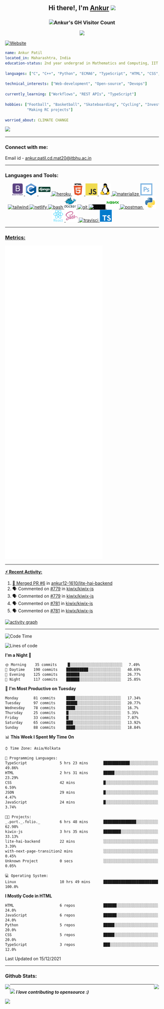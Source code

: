 <div align="center">                                          
<h2>Hi there!, I'm <a href="http://itsankur.tech/" target="_blank">Ankur</a> <img width="30px" src="https://github.com/KKVANONYMOUS/kkvanonymous/blob/master/gifs/Hi.gif"></h2>
<h3>
<img align="center" src="https://komarev.com/ghpvc/?username=ankur12-1610" alt="Ankur's GH Visitor Count" />
 </h3>
<img width="300" src="https://media.giphy.com/media/JtwISFbwSjfIk/giphy.gif">
</div>
 
[![Website](https://img.shields.io/website?label=itsankur.tech&style=for-the-badge&url=https%3A%2F%2Fcodestackr.com)](https://itsankur.tech/)

```yaml
name: Ankur Patil
located_in: Maharashtra, India
education-status: 2nd year undergrad in Mathematics and Computing, IIT (BHU) Varanasi

languages: ["C", "C++", "Python", "ECMA6", "TypeScript", "HTML", "CSS", "Julia"]

technical_interests: ["Web-development", "Open-source", "Devops"]

currently_learning: ["Workflows", "REST APIs", "TypeScript"]

hobbies: ["Football", "Basketball", "Skateboarding", "Cycling", "Investment",
          "Making RC projects"]

worried_about: CLIMATE CHANGE
```


<img src='https://github-profile-trophy.vercel.app/?username=ankur12-1610&margin-w=38&theme=dracula&title=Commit' />

---

### Connect with me:
Email id - ankur.patil.cd.mat20@itbhu.ac.in

---

### Languages and Tools:
<p align="center"> <a href="https://getbootstrap.com" target="_blank"> <img src="https://raw.githubusercontent.com/devicons/devicon/master/icons/bootstrap/bootstrap-plain-wordmark.svg" alt="bootstrap" width="40" height="40"/> </a> <a href="https://www.cprogramming.com/" target="_blank"> <img src="https://raw.githubusercontent.com/devicons/devicon/master/icons/c/c-original.svg" alt="c" width="40" height="40"/> </a> <a href="https://www.w3schools.com/css/" target="_blank"> <a href="https://www.djangoproject.com/" target="_blank"> <img src="https://raw.githubusercontent.com/devicons/devicon/master/icons/django/django-original.svg" alt="django" width="40" height="40"/> </a> <a href="https://heroku.com" target="_blank"> <img src="https://www.vectorlogo.zone/logos/heroku/heroku-icon.svg" alt="heroku" width="40" height="40"/> </a> <a href="https://www.w3.org/html/" target="_blank"> <img src="https://raw.githubusercontent.com/devicons/devicon/master/icons/html5/html5-original-wordmark.svg" alt="html5" width="40" height="40"/> </a><a href="https://developer.mozilla.org/en-US/docs/Web/JavaScript" target="_blank"> <img src="https://raw.githubusercontent.com/devicons/devicon/master/icons/javascript/javascript-original.svg" alt="javascript" width="40" height="40"/> </a> <a href="https://jestjs.io" target="_blank"><a href="https://www.linux.org/" target="_blank"> <img src="https://raw.githubusercontent.com/devicons/devicon/master/icons/linux/linux-original.svg" alt="linux" width="40" height="40"/> </a> <a href="https://materializecss.com/" target="_blank"> <img src="https://raw.githubusercontent.com/prplx/svg-logos/5585531d45d294869c4eaab4d7cf2e9c167710a9/svg/materialize.svg" alt="materialize" width="40" height="40"/> </a> <a href="https://mochajs.org" target="_blank"><a href="https://www.photoshop.com/en" target="_blank"> <img src="https://raw.githubusercontent.com/devicons/devicon/master/icons/photoshop/photoshop-line.svg" alt="photoshop" width="40" height="40"/> </a> <a href="https://tailwindcss.com/" target="_blank"> <img src="https://www.vectorlogo.zone/logos/tailwindcss/tailwindcss-icon.svg" alt="tailwind" width="40" height="40"/> </a> <a href="https://travis-ci.org" target="_blank"><a href="https://netlify.com" target="_blank"> <img src="https://www.vectorlogo.zone/logos/netlify/netlify-icon.svg" alt="netlify" width="40" height="40"/> </a><a href="https://aws.amazon.com" target="_blank"><a href="https://www.gnu.org/software/bash/" target="_blank"> <img src="https://www.vectorlogo.zone/logos/gnu_bash/gnu_bash-icon.svg" alt="bash" width="40" height="40"/> <a href="https://www.docker.com/" target="_blank"> <img src="https://raw.githubusercontent.com/devicons/devicon/master/icons/docker/docker-original-wordmark.svg" alt="docker" width="40" height="40"/> </a><a href="https://git-scm.com/" target="_blank"> <img src="https://www.vectorlogo.zone/logos/git-scm/git-scm-icon.svg" alt="git" width="40" height="40"/> </a>  <a href="https://nextjs.org/" target="_blank"> <img src="https://cdn.worldvectorlogo.com/logos/nextjs-3.svg" alt="nextjs" width="40" height="40" style="background-color: #000"/> </a> <a href="https://www.nginx.com" target="_blank"> <img src="https://raw.githubusercontent.com/devicons/devicon/master/icons/nginx/nginx-original.svg" alt="nginx" width="40" height="40"/> </a> <a href="https://nodejs.org" target="_blank">  <a href="https://postman.com" target="_blank"> <img src="https://www.vectorlogo.zone/logos/getpostman/getpostman-icon.svg" alt="postman" width="40" height="40"/> </a> <a href="https://www.python.org" target="_blank"> <img src="https://raw.githubusercontent.com/devicons/devicon/master/icons/python/python-original.svg" alt="python" width="40" height="40"/> </a> <a href="https://reactjs.org/" target="_blank"> <img src="https://raw.githubusercontent.com/devicons/devicon/master/icons/react/react-original-wordmark.svg" alt="react" width="40" height="40"/> </a> <a href="https://sass-lang.com" target="_blank"> <img src="https://raw.githubusercontent.com/devicons/devicon/master/icons/sass/sass-original.svg" alt="sass" width="40" height="40"/> </a> <a href="https://www.sqlite.org/" target="_blank">  <img src="https://www.vectorlogo.zone/logos/travis-ci/travis-ci-icon.svg" alt="travisci" width="40" height="40"/> </a> <a href="https://www.typescriptlang.org/" target="_blank"> <img src="https://raw.githubusercontent.com/devicons/devicon/master/icons/typescript/typescript-original.svg" alt="typescript" width="40" height="40"/> </a> <a href="https://vuejs.org/" target="_blank">  </p>
  
---

  
### Metrics:
<img src="github-metrics.svg" >
 
---
 
**:zap: Recent Activity:**
 
<!--START_SECTION:activity-->
1. 🎉 Merged PR [#6](https://github.com/ankur12-1610/lite-hai-backend/pull/6) in [ankur12-1610/lite-hai-backend](https://github.com/ankur12-1610/lite-hai-backend)
2. 🗣 Commented on [#779](https://github.com/kiwix/kiwix-js/issues/779) in [kiwix/kiwix-js](https://github.com/kiwix/kiwix-js)
3. 🗣 Commented on [#779](https://github.com/kiwix/kiwix-js/issues/779) in [kiwix/kiwix-js](https://github.com/kiwix/kiwix-js)
4. 🗣 Commented on [#781](https://github.com/kiwix/kiwix-js/issues/781) in [kiwix/kiwix-js](https://github.com/kiwix/kiwix-js)
5. 🗣 Commented on [#781](https://github.com/kiwix/kiwix-js/issues/781) in [kiwix/kiwix-js](https://github.com/kiwix/kiwix-js)
<!--END_SECTION:activity-->

[![activity graph](https://activity-graph.herokuapp.com/graph?username=ankur12-1610&custom_title=Ankur's%20activity%20graph&theme=github-light&hide_border=true)](https://github.com/ashutosh00710/github-readme-activity-graph)
 
---
 
<!--START_SECTION:waka-->
![Code Time](http://img.shields.io/badge/Code%20Time-12%20hrs%202%20mins-blue)

![Lines of code](https://img.shields.io/badge/From%20Hello%20World%20I%27ve%20Written-2%20Million%20lines%20of%20code-blue)

**I'm a Night 🦉** 

```text
🌞 Morning    35 commits     █░░░░░░░░░░░░░░░░░░░░░░░░   7.49% 
🌆 Daytime    190 commits    ██████████░░░░░░░░░░░░░░░   40.69% 
🌃 Evening    125 commits    ██████░░░░░░░░░░░░░░░░░░░   26.77% 
🌙 Night      117 commits    ██████░░░░░░░░░░░░░░░░░░░   25.05%

```
📅 **I'm Most Productive on Tuesday** 

```text
Monday       81 commits     ████░░░░░░░░░░░░░░░░░░░░░   17.34% 
Tuesday      97 commits     █████░░░░░░░░░░░░░░░░░░░░   20.77% 
Wednesday    78 commits     ████░░░░░░░░░░░░░░░░░░░░░   16.7% 
Thursday     25 commits     █░░░░░░░░░░░░░░░░░░░░░░░░   5.35% 
Friday       33 commits     █░░░░░░░░░░░░░░░░░░░░░░░░   7.07% 
Saturday     65 commits     ███░░░░░░░░░░░░░░░░░░░░░░   13.92% 
Sunday       88 commits     ████░░░░░░░░░░░░░░░░░░░░░   18.84%

```


📊 **This Week I Spent My Time On** 

```text
⌚︎ Time Zone: Asia/Kolkata

💬 Programming Languages: 
TypeScript               5 hrs 23 mins       ████████████░░░░░░░░░░░░░   49.86% 
HTML                     2 hrs 31 mins       █████░░░░░░░░░░░░░░░░░░░░   23.29% 
CSS                      42 mins             █░░░░░░░░░░░░░░░░░░░░░░░░   6.59% 
JSON                     29 mins             █░░░░░░░░░░░░░░░░░░░░░░░░   4.47% 
JavaScript               24 mins             █░░░░░░░░░░░░░░░░░░░░░░░░   3.74%

🐱‍💻 Projects: 
_.port._.folio._         6 hrs 48 mins       ███████████████░░░░░░░░░░   62.98% 
kiwix-js                 3 hrs 35 mins       ████████░░░░░░░░░░░░░░░░░   33.13% 
lite-hai-backend         22 mins             ░░░░░░░░░░░░░░░░░░░░░░░░░   3.39% 
with-next-page-transition2 mins              ░░░░░░░░░░░░░░░░░░░░░░░░░   0.45% 
Unknown Project          0 secs              ░░░░░░░░░░░░░░░░░░░░░░░░░   0.05%

💻 Operating System: 
Linux                    10 hrs 49 mins      █████████████████████████   100.0%

```

**I Mostly Code in HTML** 

```text
HTML                     6 repos             ██████░░░░░░░░░░░░░░░░░░░   24.0% 
JavaScript               6 repos             ██████░░░░░░░░░░░░░░░░░░░   24.0% 
Python                   5 repos             █████░░░░░░░░░░░░░░░░░░░░   20.0% 
CSS                      5 repos             █████░░░░░░░░░░░░░░░░░░░░   20.0% 
TypeScript               3 repos             ███░░░░░░░░░░░░░░░░░░░░░░   12.0%

```



 Last Updated on 15/12/2021
<!--END_SECTION:waka-->

---

### Github Stats:
<img align="left" src="https://github-readme-streak-stats.herokuapp.com/?user=ankur12-1610&theme=dracula" >
<img align="right" src="https://github-readme-stats.vercel.app/api?username=ankur12-1610&show_icons&theme=dracula" > 
 
---
  
<p>
   
 <img src="https://media.giphy.com/media/dxn6fRlTIShoeBr69N/giphy.gif">
<em><b> I love contributing to opensource :)</em>
</p>

 <img src="https://github.com/punitkmryh/punitkmryh/blob/master/wave.svg" />
